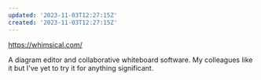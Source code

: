 ```yaml
---
updated: '2023-11-03T12:27:15Z'
created: '2023-11-03T12:27:15Z'
---
```

https://whimsical.com/

A diagram editor and collaborative whiteboard software. My colleagues like it but I've yet to try it for anything significant.